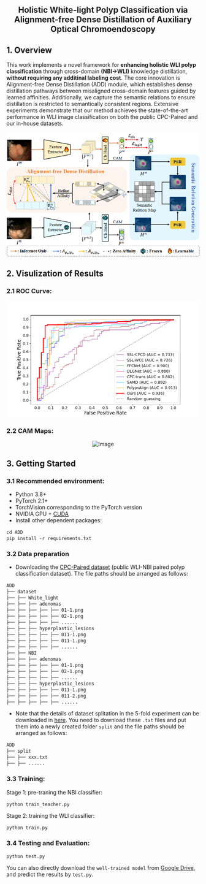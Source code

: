 <div align="center">
<h2>Holistic White-light Polyp Classification via Alignment-free Dense Distillation of Auxiliary Optical Chromoendoscopy</h2>
</div>

## 1. Overview
This work implements a novel framework for **enhancing holistic WLI polyp classification** through cross-domain **(NBI->WLI)** knowledge distillation, **without requiring any additinal labeling cost**. The core innovation is Alignment-free Dense Distillation (ADD) module, which establishes dense distillation pathways between misaligned cross-domain features guided by learned affinities. Additionally, we capture the semantic relations to ensure distillation is restricted to semantically consistent regions. Extensive experiments demonstrate that our method achieves the state-of-the-art performance in WLI image classification on both the public CPC-Paired and our in-house datasets.
<p align="center">
<img src="https://github.com/Huster-Hq/ADD/blob/main/imgs/method.png" alt="Image" width="600px">
<p>


## 2. Visulization of Results
### 2.1 ROC Curve:
<p align="center">
<img src="https://github.com/Huster-Hq/ADD/blob/main/imgs/average_ROC_CPC.png" alt="Image" width="600px">
<p>

### 2.2 CAM Maps:
<p align="center">
<img src="https://github.com/Huster-Hq/ADD/blob/main/imgs/CAM_visualization.png" alt="Image" width="600px">
<p>


## 3. Getting Started
### 3.1 Recommended environment:
- Python 3.8+
- PyTorch 2.1+ 
- TorchVision corresponding to the PyTorch version
- NVIDIA GPU + [CUDA](https://developer.nvidia.com/cuda-downloads)
- Install other dependent packages:
```
cd ADD
pip install -r requirements.txt
```

### 3.2 Data preparation
- Downloading the [CPC-Paired dataset](https://github.com/WeijieMax/CPC-Trans) (public WLI-NBI paired polyp classification dataset). The file paths should be arranged as follows:
```
ADD
├── dataset
├── ├── White_light
├── ├── ├── adenomas
├── ├── ├── ├── ├── 01-1.png
├── ├── ├── ├── ├── 02-1.png
├── ├── ├── ├── ├── ......
├── ├── ├── hyperplastic_lesions
├── ├── ├── ├── ├── 011-1.png
├── ├── ├── ├── ├── 011-1.png
├── ├── ├── ├── ├── ......
├── ├── NBI
├── ├── ├── adenomas
├── ├── ├── ├── ├── 01-1.png
├── ├── ├── ├── ├── 02-1.png
├── ├── ├── ├── ├── ......
├── ├── ├── hyperplastic_lesions
├── ├── ├── ├── ├── 011-1.png
├── ├── ├── ├── ├── 011-2.png
├── ├── ├── ├── ├── ......
```

- Note that the details of dataset splitation in the 5-fold experiment can be downloaded in [here](https://drive.google.com/drive/folders/1UkLZxZDGyKH3P3TIAra-tORzBEuwx-3E?usp=drive_link). You need to download these `.txt` files and put them into a newly created folder `split` and the file paths should be arranged as follows:
```
ADD
├── split
├── ├── xxx.txt
├── ├── ......
```


### 3.3 Training:
Stage 1: pre-traning the NBI classifier:
```
python train_teacher.py
```
Stage 2: training the WLI classifier:
```
python train.py
```

### 3.4 Testing and Evaluation:
```
python test.py
```
You can also directly download the `well-trained model` from [Google Drive](https://drive.google.com/file/d/1Qi7tvsnm4bTTKYPPuLCPE12OQjeZ0SC1/view?usp=drive_link), and predict the results by `test.py`.
